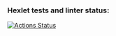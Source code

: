 ### Hexlet tests and linter status:
[![Actions Status](https://github.com/Belsvi/python-project-49/actions/workflows/hexlet-check.yml/badge.svg)](https://github.com/Belsvi/python-project-49/actions)